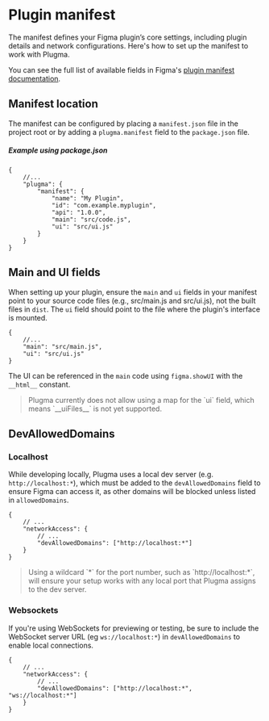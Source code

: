 # Plugin manifest

The manifest defines your Figma plugin’s core settings, including plugin details and network configurations. Here's how to set up the manifest to work with Plugma.

You can see the full list of available fields in Figma's [plugin manifest documentation](https://www.figma.com/plugin-docs/manifest/).

## Manifest location

The manifest can be configured by placing a `manifest.json` file in the project root or by adding a `plugma.manifest` field to the `package.json` file.

##### Example using package.json

```jsonc
{
	//...
	"plugma": {
		"manifest": {
			"name": "My Plugin",
			"id": "com.example.myplugin",
			"api": "1.0.0",
			"main": "src/code.js",
			"ui": "src/ui.js"
		}
	}
}
```

## Main and UI fields

When setting up your plugin, ensure the `main` and `ui` fields in your manifest point to your source code files (e.g., src/main.js and src/ui.js), not the built files in `dist`. The `ui` field should point to the file where the plugin's interface is mounted.

```jsonc
{
	//...
	"main": "src/main.js",
	"ui": "src/ui.js"
}
```

The UI can be referenced in the `main` code using `figma.showUI` with the `__html__` constant.

<blockquote class="warning">
Plugma currently does not allow using a map for the `ui` field, which means `__uiFiles__` is not yet supported.
</blockquote>

## DevAllowedDomains

### Localhost

While developing locally, Plugma uses a local dev server (e.g. `http://localhost:*`), which must be added to the `devAllowedDomains` field to ensure Figma can access it, as other domains will be blocked unless listed in `allowedDomains`.

```jsonc
{
	// ...
	"networkAccess": {
		// ...
		"devAllowedDomains": ["http://localhost:*"]
	}
}
```

<blockquote class="info">
Using a wildcard `*` for the port number, such as `http://localhost:*`, will ensure your setup works with any local port that Plugma assigns to the dev server.
</blockquote>

### Websockets

If you're using WebSockets for previewing or testing, be sure to include the WebSocket server URL (eg `ws://localhost:*`) in `devAllowedDomains` to enable local connections.

```jsonc
{
	// ...
	"networkAccess": {
		// ...
		"devAllowedDomains": ["http://localhost:*", "ws://localhost:*"]
	}
}
```
